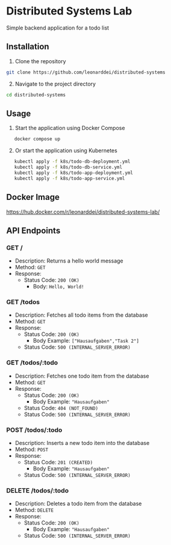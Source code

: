 # Distributed Systems Lab
Simple backend application for a todo list

## Installation
1. Clone the repository
```bash
git clone https://github.com/leonarddei/distributed-systems
``` 
2. Navigate to the project directory
```bash
cd distributed-systems
``` 

## Usage
1. Start the application using Docker Compose
```bash
   docker compose up
``` 

2. Or start the application using Kubernetes
```bash
   kubectl apply -f k8s/todo-db-deployment.yml
   kubectl apply -f k8s/todo-db-service.yml
   kubectl apply -f k8s/todo-app-deployment.yml
   kubectl apply -f k8s/todo-app-service.yml
```

## Docker Image
https://hub.docker.com/r/leonarddei/distributed-systems-lab/

## API Endpoints

### GET /
- Description: Returns a hello world message
- Method: `GET`
- Response:
    - Status Code: `200 (OK)`
        - Body: `Hello, World!`

### GET /todos
- Description: Fetches all todo items from the database
- Method: `GET`
- Response:
  - Status Code: `200 (OK)`
    - Body Example: `["Hausaufgaben","Task 2"]`
  - Status Code: `500 (INTERNAL_SERVER_ERROR)`

### GET /todos/:todo
- Description: Fetches one todo item from the database
- Method: `GET`
- Response:
    - Status Code: `200 (OK)`
        - Body Example: `"Hausaufgaben"`
    - Status Code: `404 (NOT_FOUND)`
    - Status Code: `500 (INTERNAL_SERVER_ERROR)`

### POST /todos/:todo
- Description: Inserts a new todo item into the database
- Method: `POST`
- Response:
    - Status Code: `201 (CREATED)`
        - Body Example: `"Hausaufgaben"`
    - Status Code: `500 (INTERNAL_SERVER_ERROR)`

### DELETE /todos/:todo
- Description: Deletes a todo item from the database
- Method: `DELETE`
- Response:
    - Status Code: `200 (OK)`
        - Body Example: `"Hausaufgaben"`
    - Status Code: `500 (INTERNAL_SERVER_ERROR)`
